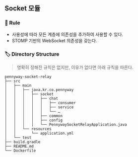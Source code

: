 ## Socket 모듈

### 🤝 Rule

- 사용성에 따라 모든 계층에 의존성을 추가하여 사용할 수 있다.
- STOMP 기반의 WebSocket 의존성을 갖는다.

### 🏷️ Directory Structure

> 명확히 정해진 규칙은 없지만, 이유가 없다면 아래 규칙을 따른다.

```
pennyway-socket-relay
├── src
│   ├── main
│   │   ├── java.kr.co.pennyway
│   │   │   ├── socket
│   │   │   │   ├── chat
│   │   │   │   │   ├── consumer
│   │   │   │   │   ├── service
│   │   │   │   │   └── …
│   │   │   │   ├── common
│   │   │   │   ├── config
│   │   │   │   └── PennywaySocketRelayApplication.java
│   │   └── resources
│   │       └── application.yml
│   └── test
├── build.gradle
├── README.md
└── Dockerfile
```